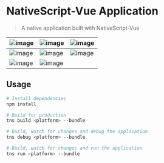 # NativeScript-Vue Application

> A native application built with NativeScript-Vue

|![image](https://user-images.githubusercontent.com/25634165/113830553-73e9ce80-97a6-11eb-905f-443afcc40794.png)|![image](https://user-images.githubusercontent.com/25634165/113830768-a85d8a80-97a6-11eb-8e5e-a15bb61eb235.png)|![image](https://user-images.githubusercontent.com/25634165/113830789-ae536b80-97a6-11eb-9cb7-3542d276b32c.png)|
|------|---------|------|
|![image](https://user-images.githubusercontent.com/25634165/113830781-ab587b00-97a6-11eb-9570-d01e684f5ee0.png)|![image](https://user-images.githubusercontent.com/25634165/113830578-7b10dc80-97a6-11eb-9565-b724bb15ef2e.png)|![image](https://user-images.githubusercontent.com/25634165/113830804-b1e6f280-97a6-11eb-8cca-b53c5a127c10.png)|
|![image](https://user-images.githubusercontent.com/25634165/113830813-b3b0b600-97a6-11eb-8bbf-9cbac0de5bda.png)|![image](https://user-images.githubusercontent.com/25634165/113830826-b57a7980-97a6-11eb-96ac-935617c8d7d0.png)|


## Usage

``` bash
# Install dependencies
npm install

# Build for production
tns build <platform> --bundle

# Build, watch for changes and debug the application
tns debug <platform> --bundle

# Build, watch for changes and run the application
tns run <platform> --bundle
```

